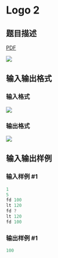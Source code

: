 # Logo 2

## 题目描述

[problemUrl]: https://uva.onlinejudge.org/index.php?option=com_onlinejudge&Itemid=8&category=27&page=show_problem&problem=2514

[PDF](https://uva.onlinejudge.org/external/115/p11519.pdf)

![](https://cdn.luogu.com.cn/upload/vjudge_pic/UVA11519/2a33b55026e9f69559c022f5d06d262e43c11035.png)

## 输入输出格式

### 输入格式

![](https://cdn.luogu.com.cn/upload/vjudge_pic/UVA11519/84fd3aab3cfd8d4d98bb4fece8e359a8c4b70fbb.png)

### 输出格式

![](https://cdn.luogu.com.cn/upload/vjudge_pic/UVA11519/a83a868d1e933e4a9b587a510b5f7c94d8a63314.png)

## 输入输出样例

### 输入样例 #1

```cpp
1
5
fd 100
lt 120
fd ?
lt 120
fd 100
```


### 输出样例 #1

```cpp
100
```


